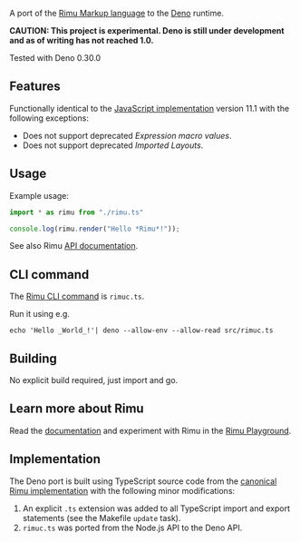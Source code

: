 A port of the [Rimu Markup language](https://srackham.github.io/rimu/) to the
[Deno](https://deno.land/) runtime.

**CAUTION: This project is experimental. Deno is still under development and as
of writing has not reached 1.0.**

Tested with Deno 0.30.0


## Features
Functionally identical to the [JavaScript
implementation](https://github.com/srackham/rimu) version 11.1 with the
following exceptions:

- Does not support deprecated _Expression macro values_.
- Does not support deprecated _Imported Layouts_.


## Usage
Example usage:

``` typescript
import * as rimu from "./rimu.ts"

console.log(rimu.render("Hello *Rimu*!"));
```

See also Rimu
[API documentation](https://srackham.github.io/rimu/reference.html#api).


## CLI command
The [Rimu CLI
command](https://srackham.github.io/rimu/reference.html#rimuc-command) is
`rimuc.ts`.

Run it using e.g.

    echo 'Hello _World_!'| deno --allow-env --allow-read src/rimuc.ts


## Building
No explicit build required, just import and go.


## Learn more about Rimu
Read the [documentation](https://srackham.github.io/rimu/reference.html) and
experiment with Rimu in the [Rimu
Playground](http://srackham.github.io/rimu/rimuplayground.html).


## Implementation
The Deno port is built using TypeScript source code from the [canonical Rimu
implementation](https://github.com/srackham/rimu) with the following minor
modifications:

1. An explicit `.ts` extension was added to all TypeScript import and export statements
   (see the Makefile `update` task).
2. `rimuc.ts` was ported from the Node.js API to the Deno API.